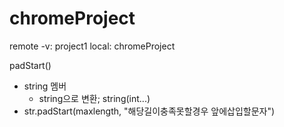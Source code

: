 # chromeProject

remote -v: project1
local: chromeProject

padStart()
- string 멤버
    - string으로 변환; string(int...)
- str.padStart(maxlength, "해당길이충족못할경우 앞에삽입할문자")
